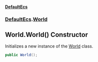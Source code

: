 #### [DefaultEcs](index.md 'index')
### [DefaultEcs](index.md#DefaultEcs 'DefaultEcs').[World](World.md 'DefaultEcs.World')
## World.World() Constructor
Initializes a new instance of the [World](World.md 'DefaultEcs.World') class.  
```csharp
public World();
```
